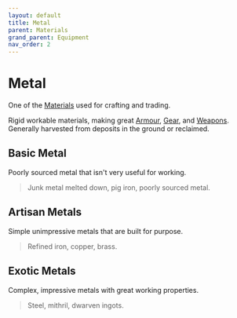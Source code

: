 ```yaml
---
layout: default
title: Metal
parent: Materials
grand_parent: Equipment
nav_order: 2
---
```

# Metal
One of the [Materials](Materials) used for crafting and trading.

Rigid workable materials, making great [Armour](Core/Armour.md), [Gear](Core/Gear.md), and [Weapons](Core/Weapons.md). Generally harvested from deposits in the ground or reclaimed.

## Basic Metal
Poorly sourced metal that isn't very useful for working.

> Junk metal melted down, pig iron, poorly sourced metal.

## Artisan Metals
Simple unimpressive metals that are built for purpose.

> Refined iron, copper, brass.

## Exotic Metals
Complex, impressive metals with great working properties.

> Steel, mithril, dwarven ingots.